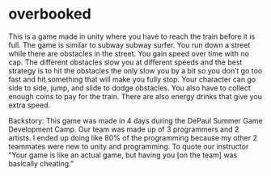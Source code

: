# overbooked

This is a game made in unity where you have to reach the train before it is full. The game is similar to subway subway surfer. You run down a street while there are obstacles in the street. You gain speed over time with no cap. The different obstacles slow you at different speeds and the best strategy is to hit the obstacles the only slow you by a bit so you don’t go too fast and hit something that will make you fully stop. Your character can go side to side, jump, and slide to dodge obstacles. You also have to collect enough coins to pay for the train. There are also energy drinks that give you extra speed.

Backstory:
This game was made in 4 days during the DePaul Summer Game Development Camp. Our team was made up of 3 programmers and 2 artists. I ended up doing like 80% of the programming because my other 2 teammates were new to unity and programming. To quote our instructor "Your game is like an actual game, but having you [on the team] was basically cheating.”
